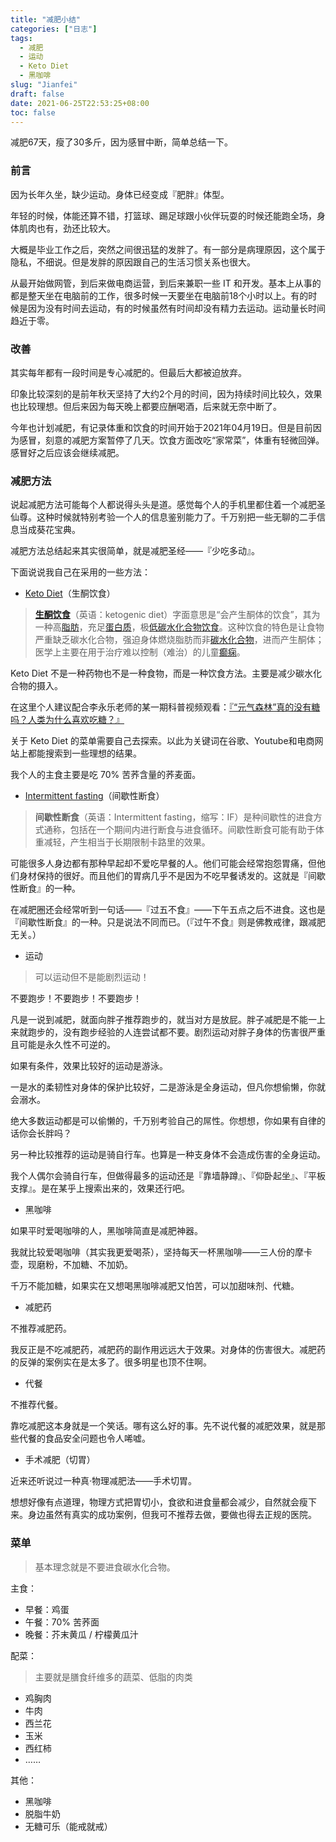 ```yaml
---
title: "减肥小结"
categories: ["日志"]
tags: 
  - 减肥
  - 运动
  - Keto Diet
  - 黑咖啡
slug: "Jianfei"
draft: false
date: 2021-06-25T22:53:25+08:00
toc: false
---
```


减肥67天，瘦了30多斤，因为感冒中断，简单总结一下。

###  前言

因为长年久坐，缺少运动。身体已经变成『肥胖』体型。

年轻的时候，体能还算不错，打篮球、踢足球跟小伙伴玩耍的时候还能跑全场，身体肌肉也有，劲还比较大。

大概是毕业工作之后，突然之间很迅猛的发胖了。有一部分是病理原因，这个属于隐私，不细说。但是发胖的原因跟自己的生活习惯关系也很大。

从最开始做网管，到后来做电商运营，到后来兼职一些 IT 和开发。基本上从事的都是整天坐在电脑前的工作，很多时候一天要坐在电脑前18个小时以上。有的时候是因为没有时间去运动，有的时候虽然有时间却没有精力去运动。运动量长时间趋近于零。

### 改善

其实每年都有一段时间是专心减肥的。但最后大都被迫放弃。

印象比较深刻的是前年秋天坚持了大约2个月的时间，因为持续时间比较久，效果也比较理想。但后来因为每天晚上都要应酬喝酒，后来就无奈中断了。

今年也计划减肥，有记录体重和饮食的时间开始于2021年04月19日。但是目前因为感冒，刻意的减肥方案暂停了几天。饮食方面改吃“家常菜”，体重有轻微回弹。感冒好之后应该会继续减肥。

### 减肥方法

说起减肥方法可能每个人都说得头头是道。感觉每个人的手机里都住着一个减肥圣仙尊。这种时候就特别考验一个人的信息鉴别能力了。千万别把一些无聊的二手信息当成葵花宝典。

减肥方法总结起来其实很简单，就是减肥圣经——『少吃多动』。

下面说说我自己在采用的一些方法：

- [Keto Diet](https://en.wikipedia.org/wiki/Ketogenic_diet)（生酮饮食）

> [**生酮饮食**](https://zh.wikipedia.org/wiki/%E7%94%9F%E9%85%AE%E9%A3%B2%E9%A3%9F)（英语：ketogenic diet）字面意思是“会产生酮体的饮食”，其为一种高[脂肪](https://zh.wikipedia.org/wiki/脂肪)，充足[蛋白质](https://zh.wikipedia.org/wiki/蛋白質)，极[低碳水化合物饮食](https://zh.wikipedia.org/wiki/低碳水化合物飲食)。这种饮食的特色是让食物严重缺乏碳水化合物，强迫身体燃烧脂肪而非[碳水化合物](https://zh.wikipedia.org/wiki/糖类)，进而产生酮体；医学上主要在用于治疗难以控制（难治）的儿童[癫痫](https://zh.wikipedia.org/wiki/癲癇)。

Keto Diet 不是一种药物也不是一种食物，而是一种饮食方法。主要是减少碳水化合物的摄入。

在这里个人建议配合李永乐老师的某一期科普视频观看：[『“元气森林”真的没有糖吗？人类为什么喜欢吃糖？』](https://www.youtube.com/watch?v=sNQ8uAAIHnc)

关于 Keto Diet 的菜单需要自己去探索。以此为关键词在谷歌、Youtube和电商网站上都能搜索到一些理想的结果。

我个人的主食主要是吃 70% 苦荞含量的荞麦面。

- [Intermittent fasting](https://en.wikipedia.org/wiki/Intermittent_fasting)（间歇性断食）

> **间歇性断食**（英语：Intermittent fasting，缩写：IF）是种间歇性的进食方式通称，包括在一个期间内进行断食与进食循环。间歇性断食可能有助于体重减轻，产生相当于长期限制卡路里的效果。

可能很多人身边都有那种早起却不爱吃早餐的人。他们可能会经常抱怨胃痛，但他们身材保持的很好。而且他们的胃病几乎不是因为不吃早餐诱发的。这就是『间歇性断食』的一种。

在减肥圈还会经常听到一句话——『过五不食』——下午五点之后不进食。这也是『间歇性断食』的一种。只是说法不同而已。（『过午不食』则是佛教戒律，跟减肥无关。）

- 运动

> 可以运动但不是能剧烈运动！

不要跑步！不要跑步！不要跑步！

凡是一说到减肥，就面向胖子推荐跑步的，就当对方是放屁。胖子减肥是不能一上来就跑步的，没有跑步经验的人连尝试都不要。剧烈运动对胖子身体的伤害很严重且可能是永久性不可逆的。

如果有条件，效果比较好的运动是游泳。

一是水的柔韧性对身体的保护比较好，二是游泳是全身运动，但凡你想偷懒，你就会溺水。

绝大多数运动都是可以偷懒的，千万别考验自己的屌性。你想想，你如果有自律的话你会长胖吗？

另一种比较推荐的运动是骑自行车。也算是一种支身体不会造成伤害的全身运动。

我个人偶尔会骑自行车，但做得最多的运动还是『靠墙静蹲』、『仰卧起坐』、『平板支撑』。是在某乎上搜索出来的，效果还行吧。

- 黑咖啡

如果平时爱喝咖啡的人，黑咖啡简直是减肥神器。

我就比较爱喝咖啡（其实我更爱喝茶），坚持每天一杯黑咖啡——三人份的摩卡壶，现磨粉，不加糖、不加奶。

千万不能加糖，如果实在又想喝黑咖啡减肥又怕苦，可以加甜味剂、代糖。

- 减肥药

不推荐减肥药。

我反正是不吃减肥药，减肥药的副作用远远大于效果。对身体的伤害很大。减肥药的反弹的案例实在是太多了。很多明星也顶不住啊。

- 代餐

不推荐代餐。

靠吃减肥这本身就是一个笑话。哪有这么好的事。先不说代餐的减肥效果，就是那些代餐的食品安全问题也令人唏嘘。

- 手术减肥（切胃）

近来还听说过一种真·物理减肥法——手术切胃。

想想好像有点道理，物理方式把胃切小，食欲和进食量都会减少，自然就会瘦下来。身边虽然有真实的成功案例，但我可不推荐去做，要做也得去正规的医院。

### 菜单

> 基本理念就是不要进食碳水化合物。

主食：

- 早餐：鸡蛋
- 午餐：70% 苦荞面
- 晚餐：芥末黄瓜 / 柠檬黄瓜汁

配菜：

> 主要就是膳食纤维多的蔬菜、低脂的肉类

- 鸡胸肉
- 牛肉
- 西兰花
- 玉米
- 西红柿
- ……

其他：

- 黑咖啡
- 脱脂牛奶
- 无糖可乐（能戒就戒）
